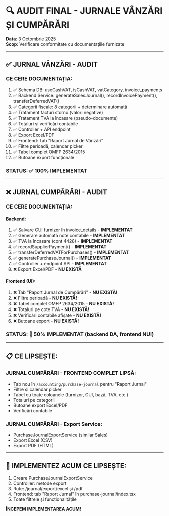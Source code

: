 # 🔍 AUDIT FINAL - JURNALE VÂNZĂRI ȘI CUMPĂRĂRI

**Data**: 3 Octombrie 2025  
**Scop**: Verificare conformitate cu documentațiile furnizate

---

## ✅ JURNAL VÂNZĂRI - AUDIT

### CE CERE DOCUMENTAȚIA:
1. ✅ Schema DB: useCashVAT, isCashVAT, vatCategory, invoice_payments
2. ✅ Backend Service: generateSalesJournal(), recordInvoicePayment(), transferDeferredVAT()
3. ✅ Categorii fiscale: 8 categorii + determinare automată
4. ✅ Tratament facturi storno (valori negative)
5. ✅ Tratament TVA la încasare (pseudo-documente)
6. ✅ Totaluri și verificări contabile
7. ✅ Controller + API endpoint
8. ✅ Export Excel/PDF
9. ✅ Frontend: Tab "Raport Jurnal de Vânzări"
10. ✅ Filtre perioadă, calendar picker
11. ✅ Tabel complet OMFP 2634/2015
12. ✅ Butoane export funcționale

### STATUS: ✅ 100% IMPLEMENTAT

---

## ❌ JURNAL CUMPĂRĂRI - AUDIT

### CE CERE DOCUMENTAȚIA:

#### Backend:
1. ✅ Salvare CUI furnizor în invoice_details - **IMPLEMENTAT**
2. ✅ Generare automată note contabile - **IMPLEMENTAT**
3. ✅ TVA la încasare (cont 4428) - **IMPLEMENTAT**
4. ✅ recordSupplierPayment() - **IMPLEMENTAT**
5. ✅ transferDeferredVATForPurchases() - **IMPLEMENTAT**
6. ✅ generatePurchaseJournal() - **IMPLEMENTAT**
7. ✅ Controller + endpoint API - **IMPLEMENTAT**
8. ❌ Export Excel/PDF - **NU EXISTĂ**

#### Frontend (UI):
1. ❌ Tab "Raport Jurnal de Cumpărări" - **NU EXISTĂ!**
2. ❌ Filtre perioadă - **NU EXISTĂ!**
3. ❌ Tabel complet OMFP 2634/2015 - **NU EXISTĂ!**
4. ❌ Totaluri pe cote TVA - **NU EXISTĂ!**
5. ❌ Verificări contabile afișate - **NU EXISTĂ!**
6. ❌ Butoane export - **NU EXISTĂ!**

### STATUS: 🔴 50% IMPLEMENTAT (backend DA, frontend NU!)

---

## 📋 CE LIPSEȘTE:

### JURNAL CUMPĂRĂRI - FRONTEND COMPLET LIPSĂ:
- Tab nou în `/accounting/purchase-journal` pentru "Raport Jurnal"
- Filtre și calendar picker
- Tabel cu toate coloanele (furnizor, CUI, bază, TVA, etc.)
- Totaluri pe categorii
- Butoane export Excel/PDF
- Verificări contabile

### JURNAL CUMPĂRĂRI - Export Service:
- PurchaseJournalExportService (similar Sales)
- Export Excel (CSV)
- Export PDF (HTML)

---

## 🎯 IMPLEMENTEZ ACUM CE LIPSEȘTE:

1. Creare PurchaseJournalExportService
2. Controller: metode export
3. Rute: /journal/export/excel și /pdf
4. Frontend: tab "Raport Jurnal" în purchase-journal/index.tsx
5. Toate filtrele și funcționalitățile

**ÎNCEPEM IMPLEMENTAREA ACUM!**

